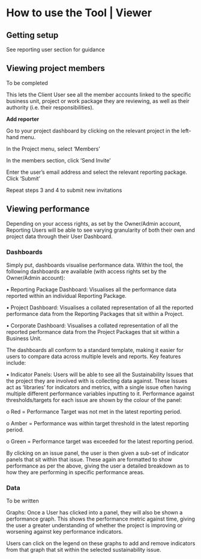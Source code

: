 # How to use the Tool | Viewer

## Getting setup

See reporting user section for guidance

## Viewing project members

To be completed

This lets the Client User see all the member accounts linked to the specific business unit, project or work package they are reviewing, as well as their authority (i.e. their responsibilities).

**Add reporter**

Go to your project dashboard by clicking on the relevant project in the left-hand menu.

In the Project menu, select ‘Members’

In the members section, click ‘Send Invite’

Enter the user’s email address and select the relevant reporting package. Click ‘Submit’

Repeat steps 3 and 4 to submit new invitations

## Viewing performance

Depending on your access rights, as set by the Owner/Admin account, Reporting Users will be able to see varying granularity of both their own and project data through their User Dashboard. 

### Dashboards

Simply put, dashboards visualise performance data. Within the tool, the following dashboards are available (with access rights set by the Owner/Admin account):

•	Reporting Package Dashboard: Visualises all the performance data reported within an individual Reporting Package.

•	Project Dashboard: Visualises a collated representation of all the reported performance data from the Reporting Packages that sit within a Project.

•	Corporate Dashboard: Visualises a collated representation of all the reported performance data from the Project Packages that sit within a Business Unit.

The dashboards all conform to a standard template, making it easier for users to compare data across multiple levels and reports. Key features include:

•	Indicator Panels: Users will be able to see all the Sustainability Issues that the project they are involved with is collecting data against. These Issues act as ‘libraries’ for indicators and metrics, with a single issue often having multiple different performance variables inputting to it. Performance against thresholds/targets for each issue are shown by the colour of the panel:

o	Red = Performance Target was not met in the latest reporting period.

o	Amber = Performance was within target threshold in the latest reporting period.

o	Green = Performance target was exceeded for the latest reporting period.

By clicking on an issue panel, the user is then given a sub-set of indicator panels that sit within that issue. These again are formatted to show performance as per the above, giving the user a detailed breakdown as to how they are performing in specific performance areas. 

### Data

To be written

Graphs: Once a User has clicked into a panel, they will also be shown a performance graph. This shows the performance metric against time, giving the user a greater understanding of whether the project is improving or worsening against key performance indicators. 

Users can click on the legend on these graphs to add and remove indicators from that graph that sit within the selected sustainability issue. 
